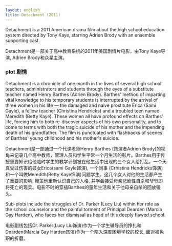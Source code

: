 ```yaml
---
layout: english
title: Detachment (2011)
---
```

<p>Detachment is a 2011 American drama film about the high school education system directed by Tony Kaye, starring Adrien Brody with an ensemble supporting cast.</p>

<div>Detachment是一部关于高中教育系统的2011年美国剧情片电影，由Tony Kaye导演, Adrien Brody和众星主演。</div>

<h3>plot 剧情</h3>
<p>Detachment is a chronicle of one month in the lives of several high school teachers, administrators and students through the eyes of a substitute teacher named Henry Barthes (Adrien Brody). Barthes' method of imparting vital knowledge to his temporary students is interrupted by the arrival of three women in his life — the damaged and naive prostitute Erica (Sami Gayle), a fellow teacher (Christina Hendricks) and a troubled teen named Meredith (Betty Kaye). These women all have profound effects on Barthes' life, forcing him to both re-discover aspects of his own personality, and to come to terms with both the tragic suicide of his mother and the impending death of his grandfather. The film is punctuated with flashbacks of scenes of Barthes' young childhood and his mother's suicide.</p>

<div>Detachment是一部通过一个代课老师Henry Barthes (饰演者Adrien Brody)的视角来记录几个高中教师，管理人员和学生平常一个月生活的影片。Barthes用于传授重要知识给他临时学生的教学计划被在他生活中出现的三个女人给打乱，一个天真受过伤害的妓女Erica(sami Gayle饰演), 一个同事 (Crhistina Hendricks饰演)和一个叫做Meredith(Betty Kaye饰演)问题学生。这几个女人对他的生活都产生了重要的影响, 鞭策他重新认识自己的人格, 并学会接受母亲悲剧性自杀和爷爷即将死亡的现实。电影不时的穿插Barthes的童年生活和关于他母亲自杀的回放镜头。</div>

<p>Sub-plots include the struggles of Dr. Parker (Lucy Liu) within her role as the school counselor and the painful torment of Principal Dearden (Marcia Gay Harden), who faces her dismissal as head of this deeply flawed school.</p>

<div>电影副线包括Dr. Parker(Lucy Liu饰演)作为一个学生辅导员的挣扎和Dearden(Marcia Gay Harden饰演)作为一个陷入深度困境学校的校长, 面对被免职的折磨。</div>
<script>
var note = {};
note["status"] = "product";
note[1] = {};
note[1]['structure'] = {
	'1' : 'S主语',
	'2' : 'V动词',
	'3-7' : 'O宾语',
	'8-13' : 'C补语',
	'14-17' : '简化的关系从句，修饰 film',
	'19-26' : '简化的关系从句，修饰 film'
};
//pos - part of speech
note[1]['pos'] = {
	'18': 'directed与starring同等重要',
	'22-26': '修饰Adrien Brody的副词短语'
};

note[2] = {};
note[2]['structure'] = {
	'1' : 'S',
	'2' : 'V',
	'3-4' : 'O',
	'5-19' : 'chronicle的形容词短语',
	'20-31': 'chronicle的形容词短语',
	'32-33': 'S',
	'34-41': 'method的形容词短语',
	'42': 'V',
	'43': 'C形容词补语',
	'44-52': 'interrupted的副词短语',
	'54-74': 'three women who are的简化形容词从句, 类似于同位语',
	'76': 'S',
	'78': 'V',
	'80': 'O',
	'81-83': '形容词短语',
	'84-113': 'effects的简化形容词从句,连接两个so that he re-discover和come to的简化副词从句',
	'114-115': 'S',
	'116': 'V',
	'117': 'C',
	'118-119': 'punctuated的形容词短语',
	'120-129': 'flashbacks的形容词短语'
};
//pos - part of speech
note[2]['pos'] = {
	'6-10': 'A day in the life <plural:lives> (expr.) a typical day; a normal day',
	'27-29': 'who is named的简化形容词从句修饰teacher',
	'53': 'Pause Dash',
	'35-41': 'impart something to someone or something,加上-ing 当动名词使用修饰method'
};

note[3] = {};
note[3]['structure'] = {
	'1' : 'S',
	'2' : 'V',
	'3-4': 'O',
	'5-9' : 'struggles形容词短语',
	'10-16' : 'Dr. Parker形容词短语',
	'18-20' : 'O',
	'21-26' : 'torment形容词短语',
	'28-38' : '形容词从句',
};
//pos - part of speech
note[3]['pos'] = {
	'10': 'within ~= in',
};
</script>
